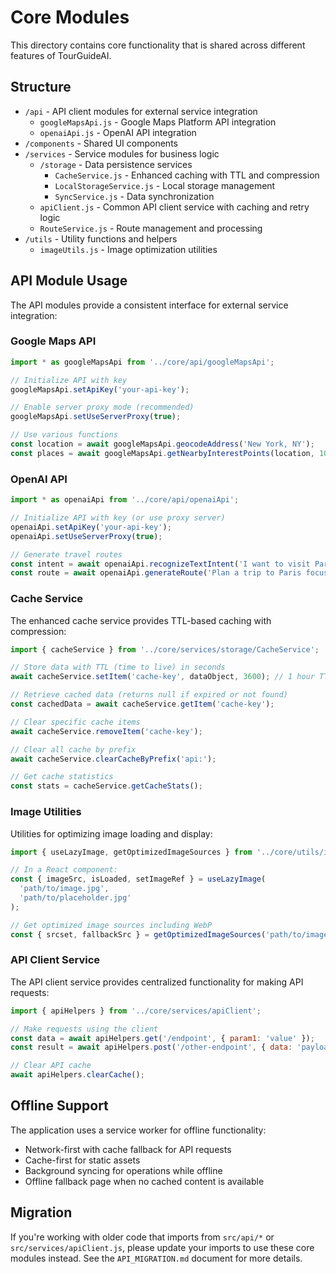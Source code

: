 # Core Modules

This directory contains core functionality that is shared across different features of TourGuideAI.

## Structure

- `/api` - API client modules for external service integration
  - `googleMapsApi.js` - Google Maps Platform API integration
  - `openaiApi.js` - OpenAI API integration
- `/components` - Shared UI components
- `/services` - Service modules for business logic
  - `/storage` - Data persistence services
    - `CacheService.js` - Enhanced caching with TTL and compression
    - `LocalStorageService.js` - Local storage management
    - `SyncService.js` - Data synchronization
  - `apiClient.js` - Common API client service with caching and retry logic
  - `RouteService.js` - Route management and processing
- `/utils` - Utility functions and helpers
  - `imageUtils.js` - Image optimization utilities

## API Module Usage

The API modules provide a consistent interface for external service integration:

### Google Maps API

```javascript
import * as googleMapsApi from '../core/api/googleMapsApi';

// Initialize API with key
googleMapsApi.setApiKey('your-api-key');

// Enable server proxy mode (recommended)
googleMapsApi.setUseServerProxy(true);

// Use various functions
const location = await googleMapsApi.geocodeAddress('New York, NY');
const places = await googleMapsApi.getNearbyInterestPoints(location, 1000, 'restaurant');
```

### OpenAI API

```javascript
import * as openaiApi from '../core/api/openaiApi';

// Initialize API with key (or use proxy server)
openaiApi.setApiKey('your-api-key');
openaiApi.setUseServerProxy(true);

// Generate travel routes
const intent = await openaiApi.recognizeTextIntent('I want to visit Paris next month');
const route = await openaiApi.generateRoute('Plan a trip to Paris focusing on art and cuisine');
```

### Cache Service

The enhanced cache service provides TTL-based caching with compression:

```javascript
import { cacheService } from '../core/services/storage/CacheService';

// Store data with TTL (time to live) in seconds
await cacheService.setItem('cache-key', dataObject, 3600); // 1 hour TTL

// Retrieve cached data (returns null if expired or not found)
const cachedData = await cacheService.getItem('cache-key');

// Clear specific cache items
await cacheService.removeItem('cache-key');

// Clear all cache by prefix
await cacheService.clearCacheByPrefix('api:');

// Get cache statistics
const stats = cacheService.getCacheStats();
```

### Image Utilities

Utilities for optimizing image loading and display:

```javascript
import { useLazyImage, getOptimizedImageSources } from '../core/utils/imageUtils';

// In a React component:
const { imageSrc, isLoaded, setImageRef } = useLazyImage(
  'path/to/image.jpg',
  'path/to/placeholder.jpg'
);

// Get optimized image sources including WebP
const { srcset, fallbackSrc } = getOptimizedImageSources('path/to/image.jpg');
```

### API Client Service

The API client service provides centralized functionality for making API requests:

```javascript
import { apiHelpers } from '../core/services/apiClient';

// Make requests using the client
const data = await apiHelpers.get('/endpoint', { param1: 'value' });
const result = await apiHelpers.post('/other-endpoint', { data: 'payload' });

// Clear API cache
await apiHelpers.clearCache();
```

## Offline Support

The application uses a service worker for offline functionality:

- Network-first with cache fallback for API requests
- Cache-first for static assets
- Background syncing for operations while offline
- Offline fallback page when no cached content is available

## Migration

If you're working with older code that imports from `src/api/*` or `src/services/apiClient.js`, please update your imports to use these core modules instead. See the `API_MIGRATION.md` document for more details. 
